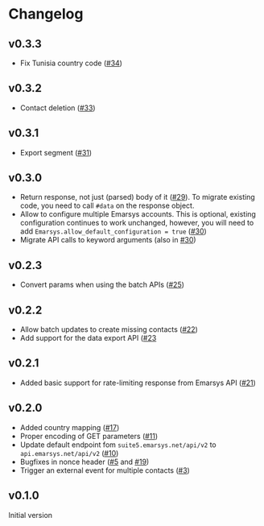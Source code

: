 # Changelog

## v0.3.3

* Fix Tunisia country code ([#34](https://github.com/Absolventa/emarsys-rb/pull/34))

## v0.3.2

* Contact deletion ([#33](https://github.com/Absolventa/emarsys-rb/pull/33))

## v0.3.1

* Export segment ([#31](https://github.com/Absolventa/emarsys-rb/pull/31))

## v0.3.0

* Return response, not just (parsed) body of it ([#29](https://github.com/Absolventa/emarsys-rb/pull/29)). To migrate existing code, you need to call `#data` on the
response object.
* Allow to configure multiple Emarsys accounts. This is optional, existing configuration continues to work unchanged, however, you will need to add `Emarsys.allow_default_configuration = true` ([#30](https://github.com/Absolventa/emarsys-rb/pull/30))
* Migrate API calls to keyword arguments (also in [#30](https://github.com/Absolventa/emarsys-rb/pull/30))

## v0.2.3

* Convert params when using the batch APIs ([#25](https://github.com/Absolventa/emarsys-rb/pull/25))

## v0.2.2

* Allow batch updates to create missing contacts ([#22](https://github.com/Absolventa/emarsys-rb/pull/22))
* Add support for the data export API ([#23]((https://github.com/Absolventa/emarsys-rb/pull/23))

## v0.2.1

* Added basic support for rate-limiting response from Emarsys API ([#21](https://github.com/Absolventa/emarsys-rb/pull/21))

## v0.2.0
* Added country mapping ([#17](https://github.com/Absolventa/emarsys-rb/pull/17))
* Proper encoding of GET parameters ([#11](https://github.com/Absolventa/emarsys-rb/pull/11))
* Update default endpoint fom `suite5.emarsys.net/api/v2` to `api.emarsys.net/api/v2` ([#10](https://github.com/Absolventa/emarsys-rb/pull/10))
* Bugfixes in nonce header ([#5](https://github.com/Absolventa/emarsys-rb/pull/5) and [#19](https://github.com/Absolventa/emarsys-rb/pull/19))
* Trigger an external event for multiple contacts ([#3](https://github.com/Absolventa/emarsys-rb/pull/3))

## v0.1.0

Initial version
